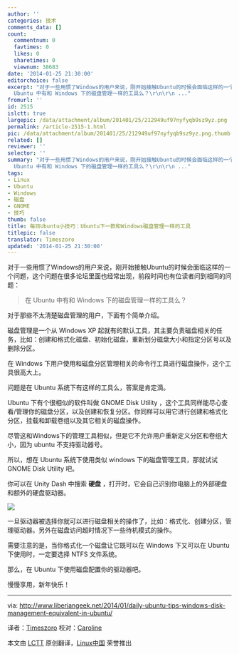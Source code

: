 ```yaml
---
author: ''
categories: 技术
comments_data: []
count:
  commentnum: 0
  favtimes: 0
  likes: 0
  sharetimes: 0
  viewnum: 38683
date: '2014-01-25 21:30:00'
editorchoice: false
excerpt: "对于一些用惯了Windows的用户来说，刚开始接触Ubuntu的时候会面临这样的一个问题，这个问题在很多论坛里面也经常出现，前段时间也有位读者问到相同的问题：\r\n\r\n在
  Ubuntu 中有和 Windows 下的磁盘管理一样的工具么？\r\n\r\n ..."
fromurl: ''
id: 2515
islctt: true
largepic: /data/attachment/album/201401/25/212949uf97nyfyqb9sz9yz.png
permalink: /article-2515-1.html
pic: /data/attachment/album/201401/25/212949uf97nyfyqb9sz9yz.png.thumb.jpg
related: []
reviewer: ''
selector: ''
summary: "对于一些用惯了Windows的用户来说，刚开始接触Ubuntu的时候会面临这样的一个问题，这个问题在很多论坛里面也经常出现，前段时间也有位读者问到相同的问题：\r\n\r\n在
  Ubuntu 中有和 Windows 下的磁盘管理一样的工具么？\r\n\r\n ..."
tags:
- Linux
- Ubuntu
- Windows
- 磁盘
- GNOME
- 技巧
thumb: false
title: 每日Ubuntu小技巧：Ubuntu下一款和Windows磁盘管理一样的工具
titlepic: false
translator: Timeszoro
updated: '2014-01-25 21:30:00'
---
```


对于一些用惯了Windows的用户来说，刚开始接触Ubuntu的时候会面临这样的一个问题，这个问题在很多论坛里面也经常出现，前段时间也有位读者问到相同的问题：



> 
> 在 Ubuntu 中有和 Windows 下的磁盘管理一样的工具么？
> 
> 
> 


对于那些不太清楚磁盘管理的用户，下面有个简单介绍。


磁盘管理是一个从 Windows XP 起就有的默认工具，其主要负责磁盘相关的任务，比如：创建和格式化磁盘、初始化磁盘，重新划分磁盘大小和指定分区号以及删除分区。


在 Windows 下用户使用和磁盘分区管理相关的命令行工具进行磁盘操作，这个工具很高大上。


问题是在 Ubuntu 系统下有这样的工具么，答案是肯定滴。


Ubuntu 下有个很相似的软件叫做 GNOME Disk Utility ，这个工具同样能尽心查看/管理你的磁盘分区，以及创建和恢复分区。你同样可以用它进行创建和格式化分区，挂载和卸载卷组以及其它相关的磁盘操作。


尽管这和Windows下的管理工具相似，但是它不允许用户重新定义分区和卷组大小，因为 ubuntu 不支持驱动器号。


所以，想在 Ubuntu 系统下使用类似 windows 下的磁盘管理工具，那就试试 GNOME Disk Utility 吧。


你可以在 Unity Dash 中搜索 **硬盘** ，打开时，它会自己识别你电脑上的外部硬盘和额外的硬盘驱动器。


![](/data/attachment/album/201401/25/212949uf97nyfyqb9sz9yz.png)


一旦驱动器被选择你就可以进行磁盘相关的操作了，比如：格式化、创建分区，管理驱动器。另外在磁盘访问超时情况下一些待机模式的操作。


需要注意的是，当你格式化一个磁盘让它既可以在 Windows 下又可以在 Ubuntu 下使用时，一定要选择 NTFS 文件系统。


那么，在 Ubuntu 下使用磁盘配置你的驱动器吧。


慢慢享用，新年快乐！




---


via: <http://www.liberiangeek.net/2014/01/daily-ubuntu-tips-windows-disk-management-equivalent-in-ubuntu/>


译者：[Timeszoro](https://github.com/Timeszoro) 校对：[Caroline](https://github.com/carolinewuyan)


本文由 [LCTT](https://github.com/LCTT/TranslateProject) 原创翻译，[Linux中国](http://linux.cn/) 荣誉推出